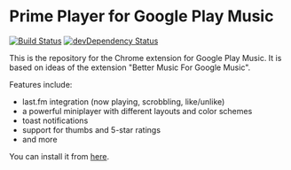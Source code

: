 # Prime Player for Google Play Music

[![Build Status](https://travis-ci.org/svenackermann/Prime-Player-Google-Play-Music.svg?branch=develop)](https://travis-ci.org/svenackermann/Prime-Player-Google-Play-Music)
[![devDependency Status](https://david-dm.org/svenackermann/Prime-Player-Google-Play-Music/develop/dev-status.svg)](https://david-dm.org/svenackermann/Prime-Player-Google-Play-Music/develop#info=devDependencies)

This is the repository for the Chrome extension for Google Play Music.
It is based on ideas of the extension "Better Music For Google Music".

Features include:

* last.fm integration (now playing, scrobbling, like/unlike)
* a powerful miniplayer with different layouts and color schemes
* toast notifications
* support for thumbs and 5-star ratings
* and more

You can install it from [here](https://chrome.google.com/webstore/detail/prime-player-for-google-p/npngaakpdgeaajbnidkkginekmnaejbi).
